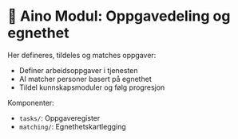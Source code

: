 # 👥 Aino Modul: Oppgavedeling og egnethet

Her defineres, tildeles og matches oppgaver:
- Definer arbeidsoppgaver i tjenesten
- AI matcher personer basert på egnethet
- Tildel kunnskapsmoduler og følg progresjon

Komponenter:
- `tasks/`: Oppgaveregister
- `matching/`: Egnethetskartlegging 